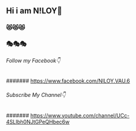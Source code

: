 ## Hi i am N!LOY👋
### 😻😻😻
### 🎭🎭🎭
###### Follow my Facebook👇
####### https://www.facebook.com/NILOY.VAU.6
###### Subscribe My Channel👇
####### https://www.youtube.com/channel/UCc-4SLIbh0NJtGPeQHbec6w
<!--
**niloy0/niloy0** is a ✨ _special_ ✨ repository because its `README.md` (this file) appears on your GitHub profile.

Here are some ideas to get you started:

- 🔭 I’m currently working on ...
- 🌱 I’m currently learning ...
- 👯 I’m looking to collaborate on ...
- 🤔 I’m looking for help with ...
- 💬 Ask me about ...
- 📫 How to reach me: ...
- 😄 Pronouns: ...
- ⚡ Fun fact: ...
-->
